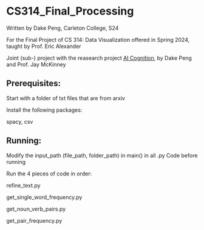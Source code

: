 # CS314_Final_Processing

Written by Dake Peng, Carleton College, S24

For the Final Project of CS 314: Data Visualization offered in Spring 2024, taught by Prof. Eric Alexander

Joint (sub-) project with the reasearch project [AI Cognition](https://github.com/DakePeng/AICognition), by Dake Peng and Prof. Jay McKinney

## Prerequisites:

Start with a folder of txt files that are from arxiv

Install the following packages:

spacy, csv

## Running:

Modify the input_path (file_path, folder_path) in main() in all .py Code before running

Run the 4 pieces of code in order:

refine_text.py

get_single_word_frequency.py

get_noun_verb_pairs.py

get_pair_frequency.py
